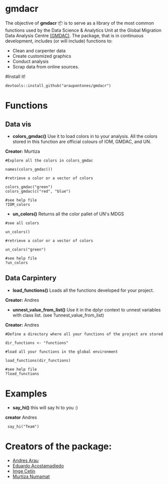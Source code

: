 # gmdacr

The objective of **gmdacr** 📦 is to serve as a library of the most common functions used by the Data Science & Analytics Unit at the Global Migration Data Analysis Centre [(GMDAC)](https://gmdac.iom.int/). The package, that is in continuous development, includes (or will include) functions to:

* Clean and carpenter data
* Create customized graphics
* Conduct analysis
* Scrap data from online sources.

#Install it!

```
devtools::install_github("araupontones/gmdacr")

```


# Functions

## Data vis

* **colors_gmdac()** Use it to load colors in to your analysis. All the colors stored in this function are official colours of IOM, GMDAC, and UN.

**Creator:** Murtiza


```
#Explore all the colors in colors_gmdac

names(colors_gmdac())

#retrieve a color or a vector of colors

colors_gmdac("green")
colors_gmdac(c("red", "blue")

#see help file
?IOM_colors

```

* **un_colors()** Returns all the color pallet of UN's MDGS


```
#see all colors 

un_colors()

#retrieve a color or a vector of colors

un_colors("green")

#see help file
?un_colors

```

## Data Carpintery

* **load_functions()** Loads all the functions developed for your project.

**Creator:** Andres

* **unnest_value_from_list()** Use it in the dplyr context to unnest variables with class list. (see ?unnest_value_from_list)

**Creator:** Andres 

```
#Define a directory where all your functions of the project are stored

dir_functions <- "functions"

#load all your functions in the global environment

load_functions(dir_functions)

#see help file
?load_functions

```

# Examples 

* **say_hi()** this will say hi to you :)

**creator** Andres

```
 say_hi("Team")

```

# Creators of the package:

* [Andres Arau](https://github.com/araupontones)
* [Eduardo Acostamadiedo](https://github.com/eduardo757ag)
* [Imge Cetin](https://github.com/imgesucet)
* [Murtiza Numamat](https://github.com/murtiza)



